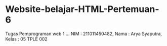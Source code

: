 # Website-belajar-HTML-Pertemuan-6
Tugas Pemprograman web 1 ... NIM : 211011450482, Nama : Arya Syaputra, Kelas : 05 TPLE 002
